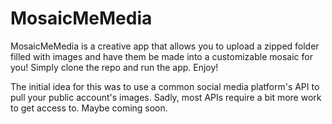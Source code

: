 # MosaicMeMedia
MosaicMeMedia is a creative app that allows you to upload a zipped folder filled with images and have them be made into a customizable mosaic for you!
Simply clone the repo and run the app. Enjoy!


The initial idea for this was to use a common social media platform's API to pull your public account's images. Sadly, most APIs require a bit more work to get access to. Maybe coming soon.
